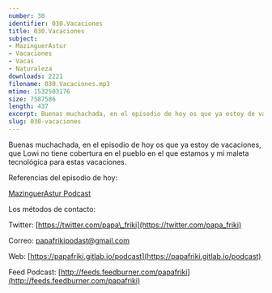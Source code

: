 ```yaml
---
number: 30
identifier: 030.Vacaciones
title: 030.Vacaciones
subject:
- MazinguerAstur
- Vacaciones
- Vacas
- Naturaleza
downloads: 2221
filename: 030.Vacaciones.mp3
mtime: 1532503176
size: 7587586
length: 437
excerpt: Buenas muchachada, en el episodio de hoy os que ya estoy de vacaciones, que Lowi no tiene cobertura en el pueblo en el que estamos y mi maleta tecnoló
slug: 030-vacaciones
---
```

Buenas muchachada, en el episodio de hoy os que ya estoy de vacaciones, que Lowi no tiene cobertura en el pueblo en el que estamos y mi maleta tecnológica para estas vacaciones.

Referencias del episodio de hoy:

[MazinguerAstur Podcast](http://feeds.feedburner.com/Mazingerastur)  

Los métodos de contacto:

Twitter: [https://twitter.com/papa\_friki](https://twitter.com/papa_friki)

Correo: [papafrikipodast@gmail.com](https://archive.org/details/papafrikipodast@gmail.com)

Web: [https://papafriki.gitlab.io/podcast](https://papafriki.gitlab.io/podcast)

Feed Podcast: [http://feeds.feedburner.com/papafriki](http://feeds.feedburner.com/papafriki)